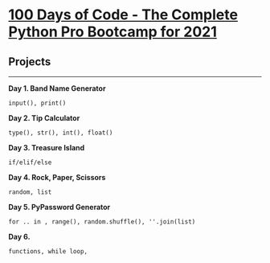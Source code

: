 # [100 Days of Code - The Complete Python Pro Bootcamp for 2021](https://www.udemy.com/course/100-days-of-code/)

## Projects
---

**Day 1. Band Name Generator**

    input(), print()

**Day 2. Tip Calculator**

    type(), str(), int(), float()

**Day 3. Treasure Island**

    if/elif/else


**Day 4. Rock, Paper, Scissors**

    random, list

**Day 5. PyPassword Generator**

    for .. in , range(), random.shuffle(), ''.join(list)

**Day 6.**

    functions, while loop,